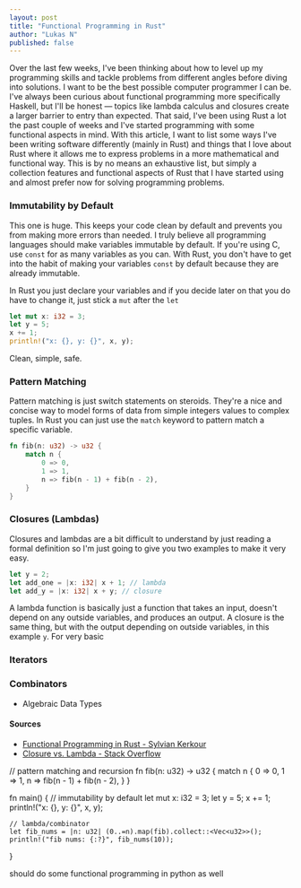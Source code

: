 ```yaml
---
layout: post
title: "Functional Programming in Rust"
author: "Lukas N"
published: false
---
```

Over the last few weeks, I've been thinking about how to level up my programming skills and
tackle problems from different angles before diving into solutions. I want to be the best
possible computer programmer I can be. I've always been curious about functional programming
more specifically Haskell, but I'll be honest — topics like lambda calculus and closures
create a larger barrier to entry than expected. That said, I've been using Rust a lot the
past couple of weeks and I've started programming with some functional aspects in mind. With
this article, I want to list some ways I've been writing software differently (mainly in
Rust) and things that I love about Rust where it allows me to express problems in a more
mathematical and functional way. This is by no means an exhaustive list, but simply a collection
features and functional aspects of Rust that I have started using and almost prefer now for
solving programming problems.

### Immutability by Default
This one is huge. This keeps your code clean by default and prevents you from making more
errors than needed. I truly believe all programming languages should make variables immutable
by default. If you're using C, use `const` for as many variables as you can. With Rust, you
don't have to get into the habit of making your variables `const` by default because they
are already immutable.

In Rust you just declare your variables and if you decide later on that you do have to change
it, just stick a `mut` after the `let`
```rust
let mut x: i32 = 3;
let y = 5;
x += 1;
println!("x: {}, y: {}", x, y);
```
Clean, simple, safe.

### Pattern Matching
Pattern matching is just switch statements on steroids. They're a nice and concise way to
model forms of data from simple integers values to complex tuples. In Rust you can just use
the `match` keyword to pattern match a specific variable.

```rust
fn fib(n: u32) -> u32 {
    match n {
        0 => 0,
        1 => 1,
        n => fib(n - 1) + fib(n - 2),
    }
}
```

### Closures (Lambdas)
Closures and lambdas are a bit difficult to understand by just reading a formal definition so
I'm just going to give you two examples to make it very easy.
```rust
let y = 2;
let add_one = |x: i32| x + 1; // lambda
let add_y = |x: i32| x + y; // closure
```
A lambda function is basically just a function that takes an input, doesn't depend on any
outside variables, and produces an output. A closure is the same thing, but with the output
depending on outside variables, in this example `y`. For very basic

### Iterators
### Combinators


- Algebraic Data Types


#### Sources
- [Functional Programming in Rust - Sylvian Kerkour](https://kerkour.com/rust-functional-programming)
- [Closure vs. Lambda - Stack Overflow](https://stackoverflow.com/questions/220658/what-is-the-difference-between-a-closure-and-a-lambda)


// pattern matching and recursion
fn fib(n: u32) -> u32 {
    match n {
        0 => 0,
        1 => 1,
        n => fib(n - 1) + fib(n - 2),
    }
}

fn main() {
    // immutability by default
    let mut x: i32 = 3;
    let y = 5;
    x += 1;
    println!("x: {}, y: {}", x, y);

    // lambda/combinator
    let fib_nums = |n: u32| (0..=n).map(fib).collect::<Vec<u32>>();
    println!("fib nums: {:?}", fib_nums(10));
}

should do some functional programming in python as well
